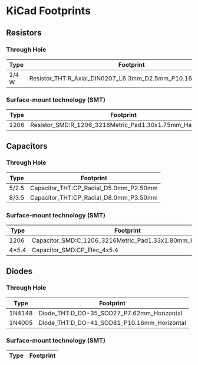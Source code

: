 KiCad Footprints
================

Resistors
---------

### Through Hole

| Type   | Footprint                                                      |
| ------ | -------------------------------------------------------------- |
| 1/4 W  | Resistor_THT:R_Axial_DIN0207_L6.3mm_D2.5mm_P10.16mm_Horizontal |

### Surface-mount technology (SMT)

| Type   | Footprint                                                      |
| ------ | -------------------------------------------------------------- |
| 1206   | Resistor_SMD:R_1206_3216Metric_Pad1.30x1.75mm_HandSolder       |

Capacitors
----------

### Through Hole

| Type   | Footprint                                                      |
| ------ | -------------------------------------------------------------- |
| 5/2.5  | Capacitor_THT:CP_Radial_D5.0mm_P2.50mm                         |
| 8/3.5  | Capacitor_THT:CP_Radial_D8.0mm_P3.50mm                         |


### Surface-mount technology (SMT)

| Type   | Footprint                                                      |
| ------ | -------------------------------------------------------------- |
| 1206   | Capacitor_SMD:C_1206_3216Metric_Pad1.33x1.80mm_HandSolder      |
| 4×5.4  | Capacitor_SMD:CP_Elec_4x5.4                                    |

Diodes
------

### Through Hole

| Type   | Footprint                                                      |
| ------ | -------------------------------------------------------------- |
| 1N4148 | Diode_THT:D_DO-35_SOD27_P7.62mm_Horizontal                     |
| 1N4005 | Diode_THT:D_DO-41_SOD81_P10.16mm_Horizontal                    |

### Surface-mount technology (SMT)

| Type   | Footprint                                                      |
| ------ | -------------------------------------------------------------- |
